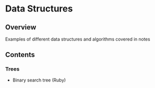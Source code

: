 # Data Structures

## Overview

Examples of different data structures and algorithms covered in notes


## Contents

### Trees
- Binary search tree (Ruby)

